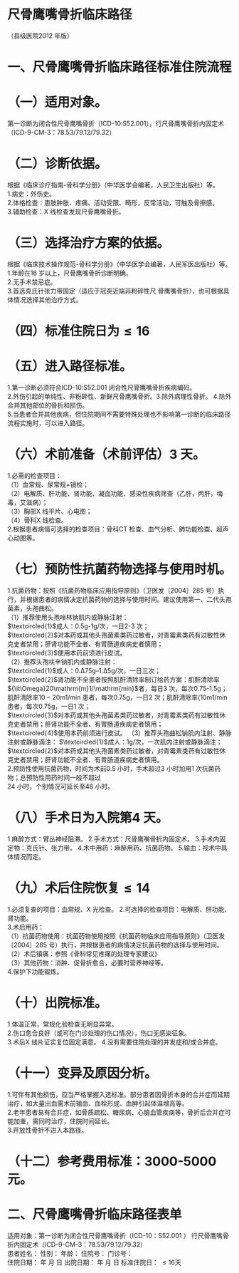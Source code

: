 # 尺骨鹰嘴骨折临床路径  
（县级医院2012 年版）  
# 一、尺骨鹰嘴骨折临床路径标准住院流程  
# （一）适用对象。  
第一诊断为闭合性尺骨鹰嘴骨折（ICD-10:S52.001），行尺骨鹰嘴骨折内固定术（ICD-9-CM-3：78.53/79.12/79.32）  
# （二）诊断依据。  
根据《临床诊疗指南-骨科学分册》（中华医学会编著，人民卫生出版社）等。  
1.病史：外伤史。  
2.体格检查：患肢肿胀、疼痛、活动受限、畸形，反常活动，可触及骨擦感。  
3.辅助检查：X 线检查发现尺骨鹰嘴骨折。  
# （三）选择治疗方案的依据。  
根据《临床技术操作规范-骨科学分册》（中华医学会编著，人民军医出版社）等。  
1.年龄在16 岁以上，尺骨鹰嘴骨折诊断明确。  
2.无手术禁忌症。  
3.首选克氏针张力带固定（适应于冠突近端非粉碎性尺 骨鹰嘴骨折），也可根据具体情况选择其他治疗方式。  
# （四）标准住院日为${\leqslant}16$  
# （五）进入路径标准。  
1.第一诊断必须符合ICD-10:S52.001 闭合性尺骨鹰嘴骨折疾病编码。  
2.外伤引起的单纯性、非粉碎性、新鲜尺骨鹰嘴骨折。3.除外病理性骨折。 4.除外合并其他部位的骨折和损伤。  
5.当患者合并其他疾病，但住院期间不需要特殊处理也不影响第一诊断的临床路径流程实施时，可以进入路径。  
# （六）术前准备（术前评估）3 天。  
1.必需的检查项目：  
（1）血常规、尿常规+镜检；  
（2）电解质、肝功能、肾功能、凝血功能、感染性疾病筛查（乙肝，丙肝，梅毒，艾滋病）；  
（3）胸部X 线平片、心电图；  
（4）骨科X 线检查。  
2.根据患者病情可选择的检查项目：骨科CT 检查、血气分析、肺功能检查、超声心动图等。  
# （七）预防性抗菌药物选择与使用时机。  
1.抗菌药物：按照《抗菌药物临床应用指导原则》（卫医发〔2004〕285 号）执行，并根据患者的病情决定抗菌药物的选择与使用时间。建议使用第一、二代头孢菌素，头孢曲松。  
（1）推荐使用头孢唑林钠肌内或静脉注射：  
$\textcircled{1}$成人：0.5g-1g/次，一日2-3 次；  
$\textcircled{2}$对本药或其他头孢菌素类药过敏者，对青霉素类药有过敏性休克史者禁用；肝肾功能不全者、有胃肠道疾病史者慎用；  
$\textcircled{3}$使用本药前须进行皮试。  
（2）推荐头孢呋辛钠肌内或静脉注射：  
$\textcircled{1}$成人：$0.\mathrm{\Delta}75\mathrm{g}–1.\mathrm{\Delta}5\mathrm{g}/$次，一日三次；  
$\textcircled{2}$肾功能不全患者按照肌酐清除率制订给药方案：肌酐清除率${\it\Omega}20\mathrm{m}1/\mathrm{min}$者，每日3 次，每次0.75-1.5g；肌酐清除率$10{-}20\mathrm{m}1/\mathrm{min}$ 患者，每次0.75g，一日2 次；肌酐清除率$\mathrm{\langle10m1/min}$ 患者，每次0.75g，一日1 次；  
$\textcircled{3}$对本药或其他头孢菌素类药过敏者，对青霉素类药有过敏性休克史者禁用；肝肾功能不全者、有胃肠道疾病史者慎用；  
$\textcircled{4}$使用本药前须进行皮试。 （3）推荐头孢曲松钠肌内注射、静脉注射或静脉滴注： $\textcircled{1}$成人：1g/次，一次肌内注射或静脉滴注；  
$\textcircled{2}$对本药或其他头孢菌素类药过敏者，对青霉素类药有过敏性休克史者禁用；肝肾功能不全者、有胃肠道疾病史者慎用。  
2.预防性使用抗菌药物，时间为术前0.5 小时，手术超过3 小时加用1 次抗菌药物；总预防性用药时间一般不超过  
24 小时，个别情况可延长至48 小时。  
# （八）手术日为入院第4 天。  
1.麻醉方式：臂丛神经阻滞。 2.手术方式：尺骨鹰嘴骨折内固定术。 3.手术内固定物：克氏针、张力带。  4.术中用药：麻醉用药、抗菌药物。 5.输血：视术中具体情况而定。  
# （九）术后住院恢复${\leqslant}14$  
1.必须复查的项目：血常规、X 光检查。 2.可选择的检查项目：电解质、肝功能、肾功能。  
3.术后用药：  
（1）抗菌药物使用：抗菌药物使用按照《抗菌药物临床应用指导原则》（卫医发〔2004〕285 号）执行，并根据患者的病情决定抗菌药物的选择与使用时间。  
（2）术后镇痛：参照《骨科常见疼痛的处理专家建议》  
（3）其他药物：消肿、促骨折愈合，必要时营养神经等。  
4.保护下功能锻炼。  
# （十）出院标准。  
1.体温正常，常规化验检查无明显异常。  
2.伤口愈合良好（或可在门诊处理的伤口情况），伤口无感染征象。  
3.术后X 线片证实复位固定满意。 4.没有需要住院处理的并发症和/或合并症。  
# （十一）变异及原因分析。  
1.可伴有其他损伤，应当严格掌握入选标准。部分患者因骨折本身的合并症而延期治疗，如大量出血需术前输血、血栓形成、血肿引起体温增高等。  
2.老年患者易有合并症，如骨质疏松、糖尿病、心脑血管疾病等，骨折后合并症可能加重，需同时治疗，住院时间延长。  
3.开放性骨折不进入本路径。  
# （十二）参考费用标准：3000-5000 元。  
# 二、尺骨鹰嘴骨折临床路径表单  
适用对象：第一诊断为闭合性尺骨鹰嘴骨折（ICD-10：S52.001 ） 行尺骨鹰嘴骨折内固定术（ICD-9-CM-3：78.53/79.12/79.32）  
患者姓名：           性别：    年龄：    住院号：      门诊号：  
住院日期：   年  月  日   出院日期：   年  月  日    标准住院日： ${\leqslant}16$天  
